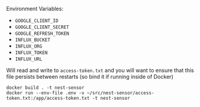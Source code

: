 Environment Variables:
* `GOOGLE_CLIENT_ID`
* `GOOGLE_CLIENT_SECRET`
* `GOOGLE_REFRESH_TOKEN`
* `INFLUX_BUCKET`
* `INFLUX_ORG`
* `INFLUX_TOKEN`
* `INFLUX_URL`

Will read and write to `access-token.txt` and you will want to ensure that this file persists between restarts (so bind it if running inside of Docker)

```
docker build . -t nest-sensor
docker run --env-file .env -v ~/src/nest-sensor/access-token.txt:/app/access-token.txt -t nest-sensor
```